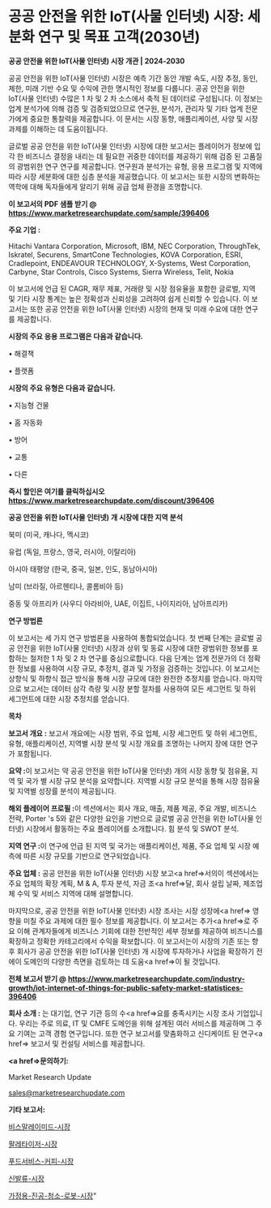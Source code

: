 # 공공 안전을 위한 IoT(사물 인터넷) 시장: 세분화 연구 및 목표 고객(2030년)

<strong>공공 안전을 위한 IoT(사물 인터넷) 시장 개관 | 2024-2030</strong>

공공 안전을 위한 IoT(사물 인터넷) 시장은 예측 기간 동안 개발 속도, 시장 추정, 동인, 제한, 미래 기반 수요 및 수익에 관한 명시적인 정보를 다룹니다.  공공 안전을 위한 IoT(사물 인터넷)  수많은 1 차 및 2 차 소스에서 축적 된 데이터로 구성됩니다. 이 정보는 업계 분석가에 의해 검증 및 검증되었으므로 연구원, 분석가, 관리자 및 기타 업계 전문가에게 중요한 통찰력을 제공합니다. 이 문서는 시장 동향, 애플리케이션, 사양 및 시장 과제를 이해하는 데 도움이됩니다.

글로벌 공공 안전을 위한 IoT(사물 인터넷) 시장에 대한 보고서는 플레이어가 정보에 입각 한 비즈니스 결정을 내리는 데 필요한 귀중한 데이터를 제공하기 위해 검증 된 고품질의 광범위한 연구 연구를 제공합니다. 연구원과 분석가는 유형, 응용 프로그램 및 지역에 따라 시장 세분화에 대한 심층 분석을 제공했습니다. 이 보고서는 또한 시장의 변화하는 역학에 대해 독자들에게 알리기 위해 공급 업체 환경을 조명합니다.



<strong>이 보고서의 PDF 샘플 받기 @ <a href=https://www.marketresearchupdate.com/sample/396406>https://www.marketresearchupdate.com/sample/396406</a></strong>



<strong>주요 기업 :</strong>

Hitachi Vantara Corporation, Microsoft, IBM, NEC Corporation, ThroughTek, Iskratel, Securens, SmartCone Technologies, KOVA Corporation, ESRI, Cradlepoint, ENDEAVOUR TECHNOLOGY, X-Systems, West Corporation, Carbyne, Star Controls, Cisco Systems, Sierra Wireless, Telit, Nokia

이 보고서에 언급 된 CAGR, 재무 제표, 거래량 및 시장 점유율을 포함한 글로벌, 지역 및 기타 시장 통계는 높은 정확성과 신뢰성을 고려하여 쉽게 신뢰할 수 있습니다. 이 보고서는 또한 공공 안전을 위한 IoT(사물 인터넷) 시장의 현재 및 미래 수요에 대한 연구를 제공합니다.



<strong>시장의 주요 응용 프로그램은 다음과 같습니다.</strong>

• 해결책

• 플랫폼



<strong>시장의 주요 유형은 다음과 같습니다.</strong>

• 지능형 건물

• 홈 자동화

• 방어

• 교통

• 다른



<strong>즉시 할인은 여기를 클릭하십시오 <a href=https://www.marketresearchupdate.com/discount/396406>https://www.marketresearchupdate.com/discount/396406</a></strong>



<strong>공공 안전을 위한 IoT(사물 인터넷) 개 시장에 대한 지역 분석</strong>

북미 (미국, 캐나다, 멕시코)

유럽 (독일, 프랑스, 영국, 러시아, 이탈리아)

아시아 태평양 (한국, 중국, 일본, 인도, 동남아시아)

남미 (브라질, 아르헨티나, 콜롬비아 등)

중동 및 아프리카 (사우디 아라비아, UAE, 이집트, 나이지리아, 남아프리카)



<strong>연구 방법론</strong>

이 보고서는 세 가지 연구 방법론을 사용하여 통합되었습니다. 첫 번째 단계는 글로벌 공공 안전을 위한 IoT(사물 인터넷) 시장과 상위 및 동료 시장에 대한 광범위한 정보를 포함하는 철저한 1 차 및 2 차 연구를 중심으로합니다. 다음 단계는 업계 전문가의 더 정확한 정보를 사용하여 시장 규모, 추정치, 결과 및 가정을 검증하는 것입니다. 이 보고서는 상향식 및 하향식 접근 방식을 통해 시장 규모에 대한 완전한 추정치를 얻습니다. 마지막으로 보고서는 데이터 삼각 측량 및 시장 분할 절차를 사용하여 모든 세그먼트 및 하위 세그먼트에 대한 시장 추정치를 얻습니다.



<strong>목차</strong>



<strong>보고서 개요 :</strong> 보고서 개요에는 시장 범위, 주요 업체, 시장 세그먼트 및 하위 세그먼트, 유형, 애플리케이션, 지역별 시장 분석 및 시장 개요를 조명하는 나머지 장에 대한 연구가 포함됩니다.



<strong>요약 :</strong>이 보고서는 약 공공 안전을 위한 IoT(사물 인터넷) 개의 시장 동향 및 점유율, 지역 및 국가 별 시장 규모 분석을 요약합니다. 지역별 시장 규모 분석을 통해 시장 점유율 및 지역별 성장률 분석이 제공됩니다.



<strong>해외 플레이어 프로필 :</strong>이 섹션에서는 회사 개요, 매출, 제품 제공, 주요 개발, 비즈니스 전략, Porter 's 5와 같은 다양한 요인을 기반으로 글로벌 공공 안전을 위한 IoT(사물 인터넷) 시장에서 활동하는 주요 플레이어를 소개합니다. 힘 분석 및 SWOT 분석.



<strong>지역 연구 :</strong>이 연구에 언급 된 지역 및 국가는 애플리케이션, 제품, 주요 업체 및 시장 예측에 따른 시장 규모를 기반으로 연구되었습니다.



<strong>주요 업체 :</strong> 공공 안전을 위한 IoT(사물 인터넷) 시장 보고<a href=>서의이 </a>섹션에서는 주요 업체의 확장 계획, M &amp; A, 투자 분석, 자금 조<a href=>달, 회</a>사 설립 날짜, 제조업체 수익 및 서비스 지역에 대해 설명합니다.


마지막으로, 공공 안전을 위한 IoT(사물 인터넷) 시장 조사는 시장 성장에<a href=> 영향을 미칠 </a>주요 과제에 대한 필수 정보를 제공합니다. 이 보고서는 추가<a href=>로 주</a>요 이해 관계자들에게 비즈니스 기회에 대한 전반적인 세부 정보를 제공하여 비즈니스를 확장하고 정확한 카테고리에서 수익을 확보합니다. 이 보고서는이 시장의 기존 또는 향후 회사가 공공 안전을 위한 IoT(사물 인터넷) 개 시장에 투자하거나 사업을 확장하기 전에이 도메인의 다양한 측면을 검토하는 데 도움<a href=>이 될 </a>것입니다.



<strong>전체 보고서 받기 @ <a href=https://www.marketresearchupdate.com/industry-growth/iot-internet-of-things-for-public-safety-market-statistices-396406>https://www.marketresearchupdate.com/industry-growth/iot-internet-of-things-for-public-safety-market-statistices-396406</a></strong>



<strong>회사 소개 :</strong>
는 대기업, 연구 기관 등의 수<a href=>요를</a> 충족시키는 시장 조사 기업입니다. 우리는 주로 의료, IT 및 CMFE 도메인을 위해 설계된 여러 서비스를 제공하며 그 주요 기여는 고객 경험 연구입니다. 또한 연구 보고서를 맞춤화하고 신디케이트 된 연구<a href=> 보고서</a> 및 컨설팅 서비스를 제공합니다.



<strong><a href=>문의하기:</a></strong>

Market Research Update

sales@marketresearchupdate.com



<strong>기타 보고서:</strong>

<a href=https://www.linkedin.com/pulse/비스말레이미드-시장-경쟁-분석-및-성장-잠재력-2029-survey-spotlight-pro-24-analysis/>비스말레이미드-시장</a>

<a href=https://www.linkedin.com/pulse/팔레타이저-시장-세분화-연구-및-목표-고객2029년-trendsetters-talk-360-analysis-bozsf/>팔레타이저-시장</a>

<a href=https://www.linkedin.com/pulse/푸드서비스-커피-시장-경쟁-분석-및-성장-잠재력-2029-consumer-connection-chronicles-24--thgbf/>푸드서비스-커피-시장</a>

<a href=https://www.linkedin.com/pulse/신발류-시장-경쟁-분석-및-성장-잠재력-2030-survey-savvy-insights-360-analysis-ilkzf/>신발류-시장</a>

<a href=https://www.linkedin.com/pulse/가정용-진공-청소-로봇-시장-경쟁-분석-및-성장-잠재력-2030-market-matrix-musings-analysis-m9qbf/>가정용-진공-청소-로봇-시장</a>"
